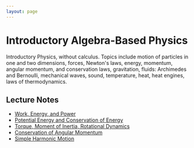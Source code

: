 ```yaml
---
layout: page
---
```


Introductory Algebra-Based Physics
==================================

Introductory Physics, without calculus. Topics include motion of particles in one and two dimensions, forces, Newton's laws, energy, momentum, angular momentum, and conservation laws, gravitation, fluids: Archimedes and Bernoulli, mechanical waves, sound, temperature, heat, heat engines, laws of thermodynamics.

Lecture Notes
-------------

* [Work, Energy, and Power](/assets/work_energy_power.pdf)
* [Potential Energy and Conservation of Energy](/assets/conservation_of_energy.pdf)
* [Torque, Moment of Inertia, Rotational Dynamics](/assets/rotation_dynamics.pdf)
* [Conservation of Angular Momentum](/assets/angular_momentum_conservation.pdf)
* [Simple Harmonic Motion](/assets/simple_harmonic_motion.pdf)
